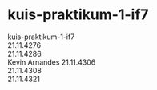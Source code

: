 # kuis-praktikum-1-if7
kuis-praktikum-1-if7 <br>
21.11.4276 <br>
21.11.4286 <br>
Kevin Arnandes 21.11.4306 <br>
21.11.4308 <br>
21.11.4321
